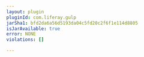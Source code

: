 ```yaml
---
layout: plugin
pluginId: com.liferay.gulp
jarSha1: bfd2da6a56d5193da04c5fd20c2f6f1e114d8805
isJarAvailable: true
error: NONE
violations: []

---
```

